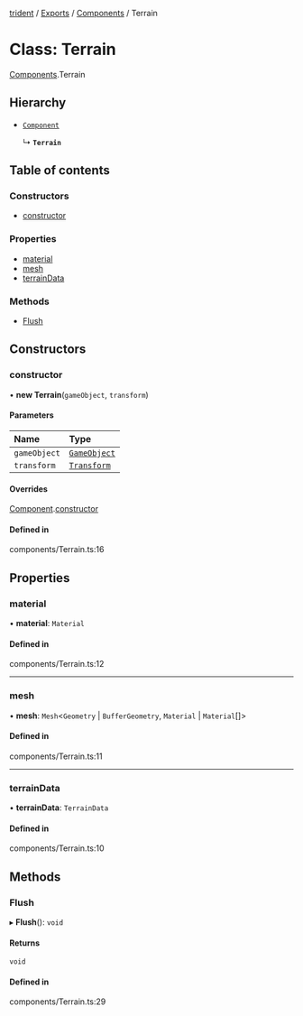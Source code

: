 [trident](../README.md) / [Exports](../modules.md) / [Components](../modules/Components.md) / Terrain

# Class: Terrain

[Components](../modules/Components.md).Terrain

## Hierarchy

- [`Component`](Components.Component.md)

  ↳ **`Terrain`**

## Table of contents

### Constructors

- [constructor](Components.Terrain.md#constructor)

### Properties

- [material](Components.Terrain.md#material)
- [mesh](Components.Terrain.md#mesh)
- [terrainData](Components.Terrain.md#terraindata)

### Methods

- [Flush](Components.Terrain.md#flush)

## Constructors

### constructor

• **new Terrain**(`gameObject`, `transform`)

#### Parameters

| Name | Type |
| :------ | :------ |
| `gameObject` | [`GameObject`](GameObject.md) |
| `transform` | [`Transform`](Components.Transform.md) |

#### Overrides

[Component](Components.Component.md).[constructor](Components.Component.md#constructor)

#### Defined in

components/Terrain.ts:16

## Properties

### material

• **material**: `Material`

#### Defined in

components/Terrain.ts:12

___

### mesh

• **mesh**: `Mesh`<`Geometry` \| `BufferGeometry`, `Material` \| `Material`[]\>

#### Defined in

components/Terrain.ts:11

___

### terrainData

• **terrainData**: `TerrainData`

#### Defined in

components/Terrain.ts:10

## Methods

### Flush

▸ **Flush**(): `void`

#### Returns

`void`

#### Defined in

components/Terrain.ts:29
